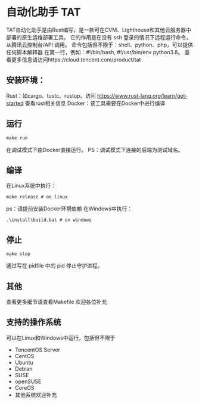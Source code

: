 # 自动化助手 TAT

TAT自动化助手是由Rust编写，是一款可在CVM、Lighthouse和其他云服务器中部署的原生运维部署工具。
它的作用是在没有 ssh 登录的情况下远程运行命令，从腾讯云控制台/API 调用。
命令包括但不限于：shell、python、php，可以提供任何脚本解释器
在第一行，例如：#!/bin/bash, #!/usr/bin/env python3.8。
查看更多信息请访问https://cloud.tencent.com/product/tat

## 安装环境：

Rust：如cargo、tustc、rustup。访问 https://www.rust-lang.org/learn/get-started 查看rust相关信息
Docker：该工具需要在Docker中进行编译

## 运行

```
make run
```
在调试模式下由Docker直接运行。
PS：调试模式下连接的后端为测试域名。

## 编译

在Linux系统中执行：
```
make release # on linux
```
ps：请提前安装Docker环境依赖
在Windows中执行：
```
.\install\build.bat # on windows
```

## 停止

```
make stop
```
通过写在 pidfile 中的 pid 停止守护进程。

## 其他

查看更多细节请查看Makefile
欢迎各位补充

## 支持的操作系统

可以在Linux和Windows中运行，包括但不限于
- TencentOS Server
- CentOS
- Ubuntu
- Debian
- SUSE
- openSUSE
- CoreOS
- 其他系统欢迎补充
